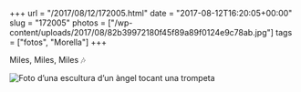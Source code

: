 +++
url = "/2017/08/12/172005.html"
date = "2017-08-12T16:20:05+00:00"
slug = "172005"
photos = ["/wp-content/uploads/2017/08/82b39972180f45f89a89f0124e9c78ab.jpg"]
tags = ["fotos", "Morella"]
+++

Miles, Miles, Miles 🎶

<img src="/wp-content/uploads/2017/08/82b39972180f45f89a89f0124e9c78ab.jpg" alt="Foto d’una escultura d’un àngel tocant una trompeta">

